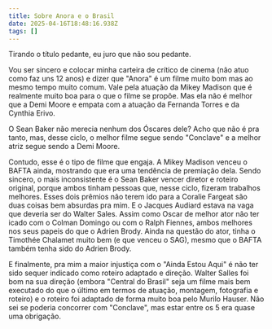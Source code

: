 ```yaml
---
title: Sobre Anora e o Brasil
date: 2025-04-16T18:48:16.938Z
tags: []
---
```


Tirando o título pedante, eu juro que não sou pedante.

Vou ser sincero e colocar minha carteira de crítico de cinema (não atuo como faz uns 12 anos) e dizer que "Anora" é um filme muito bom mas ao mesmo tempo muito comum. Vale pela atuação da Mikey Madison que é realmente muito boa para o que o filme se propõe. Mas ela não é melhor que a Demi Moore e empata com a atuação da Fernanda Torres e da Cynthia Erivo. 

O Sean Baker não merecia nenhum dos Óscares dele? Acho que não é pra tanto, mas, desse ciclo, o melhor filme segue sendo "Conclave" e a melhor atriz segue sendo a Demi Moore. 

Contudo, esse é o tipo de filme que engaja. A Mikey Madison venceu o BAFTA ainda, mostrando que era uma tendência de premiação dela. Sendo sincero, o mais inconsistente é o Sean Baker vencer diretor e roteiro original, porque ambos tinham pessoas que, nesse ciclo, fizeram trabalhos melhores. Esses dois prêmios não terem ido para a Coralie Fargeat são duas coisas bem absurdas pra mim. E o Jacques Audiard estava na vaga que deveria ser do Walter Sales. Assim como Oscar de melhor ator não ter icado com o Colman Domingo ou com o Ralph Fiennes, ambos melhores nos seus papeis do que o Adrien Brody. Ainda na questão do ator, tinha o Timothée Chalamet muito bem (e que venceu o SAG), mesmo que o BAFTA também tenha sido do Adrien Brody. 

E finalmente, pra mim a maior injustiça com o "Ainda Estou Aqui" é não ter sido sequer indicado como roteiro adaptado e direção. Walter Salles foi bom na sua direção (embora "Central do Brasil" seja um filme mais bem executado do que o último em termos de atuação, montagem, fotografia e roteiro) e o roteiro foi adaptado de forma muito boa pelo Murilo Hauser. Não sei se poderia concorrer com "Conclave", mas estar entre os 5 era quase uma obrigação. 
